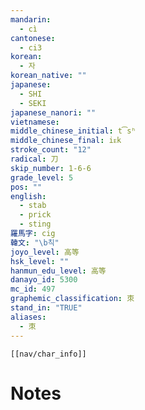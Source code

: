 ```yaml
---
mandarin:
  - cì
cantonese:
  - ci3
korean:
  - 자
korean_native: ""
japanese:
  - SHI
  - SEKI
japanese_nanori: ""
vietnamese:
middle_chinese_initial: t͡sʰ
middle_chinese_final: iᴇk
stroke_count: "12"
radical: 刀
skip_number: 1-6-6
grade_level: 5
pos: ""
english:
  - stab
  - prick
  - sting
羅馬字: cig
韓文: "\b칙"
joyo_level: 高等
hsk_level: ""
hanmun_edu_level: 高等
danayo_id: 5300
mc_id: 497
graphemic_classification: 朿
stand_in: "TRUE"
aliases:
  - 朿
---
```

```meta-bind-embed
[[nav/char_info]]
```

# Notes
